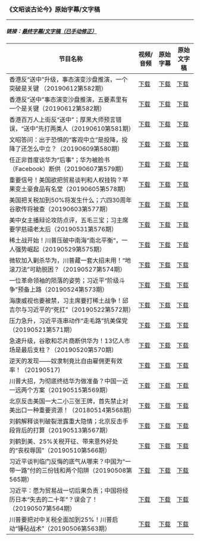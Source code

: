 ### 《文昭谈古论今》原始字幕/文字稿
---
#####  链接：[最终字幕/文字稿（已手动修正）](https://github.com/gfw-breaker/wenzhao-subtitles)
| 节目名称 | 视频/音频 | 原始字幕 | 原始文字稿
|---|---|---|---|
| 香港反“送中”升级，事态演变沙盘推演，一个突破是关键 （20190612第582期） | [下载](https://y2mate.com/zh-cn/search/T8kGEHDrbcY) | [下载](../channels/wenzhao/T8kGEHDrbcY.srt?raw=true) | [下载](../channels/wenzhao/T8kGEHDrbcY.text?raw=true) | 
| 香港反“送中”事态演变沙盘推演，五要素里有一个是关键（20190612第582期） | [下载](https://y2mate.com/zh-cn/search/c-OsHcqi5-c) | [下载](../channels/wenzhao/c-OsHcqi5-c.srt?raw=true) | [下载](../channels/wenzhao/c-OsHcqi5-c.text?raw=true) | 
| 香港百万人上街反“送中”；厚黑大师预言错误，“送中”先打两类人（20190610第581期） | [下载](https://y2mate.com/zh-cn/search/TETigQWvgx8) | [下载](../channels/wenzhao/TETigQWvgx8.srt?raw=true) | [下载](../channels/wenzhao/TETigQWvgx8.text?raw=true) | 
| 文昭答问：出于恐惧的“客观中立”是投降，投降了还怎么中立？（20190609第580期） | [下载](https://y2mate.com/zh-cn/search/4LcjE-cbJlc) | [下载](../channels/wenzhao/4LcjE-cbJlc.srt?raw=true) | [下载](../channels/wenzhao/4LcjE-cbJlc.text?raw=true) | 
| 任正非首度谈华为“后事”；华为被脸书（Facebook）断供（20190607第579期） | [下载](https://y2mate.com/zh-cn/search/24R2M7QPcoc) | [下载](../channels/wenzhao/24R2M7QPcoc.srt?raw=true) | [下载](../channels/wenzhao/24R2M7QPcoc.text?raw=true) | 
| 重要信号！美国欲把贸易谈判和人权挂钩？苹果变土豪食品有名堂（20190605第578期） | [下载](https://y2mate.com/zh-cn/search/ARtiUooJTkM) | [下载](../channels/wenzhao/ARtiUooJTkM.srt?raw=true) | [下载](../channels/wenzhao/ARtiUooJTkM.text?raw=true) | 
| 美国把关税加到50%将发生什么；六四30周年谷歌传将被查（20190603第577期） | [下载](https://y2mate.com/zh-cn/search/XLzH01FSV2g) | [下载](../channels/wenzhao/XLzH01FSV2g.srt?raw=true) | [下载](../channels/wenzhao/XLzH01FSV2g.text?raw=true) | 
| 美中女主播辩论攻防点评，五毛三宝；习主席要学慈禧老太后（20190531第576期） | [下载](https://y2mate.com/zh-cn/search/Sc80rRg5jOM) | [下载](../channels/wenzhao/Sc80rRg5jOM.srt?raw=true) | [下载](../channels/wenzhao/Sc80rRg5jOM.text?raw=true) | 
| 稀土战开始！川普压破中南海“南北平衡“，一人强势崛起（20190529第575期） | [下载](https://y2mate.com/zh-cn/search/LIIiwQTbpXY) | [下载](../channels/wenzhao/LIIiwQTbpXY.srt?raw=true) | [下载](../channels/wenzhao/LIIiwQTbpXY.text?raw=true) | 
| 微软加入剿杀华为，川普藏一套大招未用！“地滚刀法”可助脱困？（20190527第574期） | [下载](https://y2mate.com/zh-cn/search/tnpT-owLCqM) | [下载](../channels/wenzhao/tnpT-owLCqM.srt?raw=true) | [下载](../channels/wenzhao/tnpT-owLCqM.text?raw=true) | 
| 一位革命领袖的陨落的姿势；习近平“阶级斗争”预备上路（20190524第573期） | [下载](https://y2mate.com/zh-cn/search/wqdzsOcQeEI) | [下载](../channels/wenzhao/wqdzsOcQeEI.srt?raw=true) | [下载](../channels/wenzhao/wqdzsOcQeEI.text?raw=true) | 
| 海康威视也要被禁，习主席要打稀土战争！邱吉尔与习近平的“死扛”（20190522第572期） | [下载](https://y2mate.com/zh-cn/search/aFIKh9T9eOw) | [下载](../channels/wenzhao/aFIKh9T9eOw.srt?raw=true) | [下载](../channels/wenzhao/aFIKh9T9eOw.text?raw=true) | 
| 压力急升，习近平连串动作“走毛路”抗美保党（20190521第571期） | [下载](https://y2mate.com/zh-cn/search/RRcybTklLYk) | [下载](../channels/wenzhao/RRcybTklLYk.srt?raw=true) | [下载](../channels/wenzhao/RRcybTklLYk.text?raw=true) | 
| 急速升级，谷歌和芯片商断供华为！13亿人市场是最后支柱？（20190520第570期） | [下载](https://y2mate.com/zh-cn/search/ZIniMuFBzEw) | [下载](../channels/wenzhao/ZIniMuFBzEw.srt?raw=true) | [下载](../channels/wenzhao/ZIniMuFBzEw.text?raw=true) | 
| 逆天的发现——奴隶制竟比自由雇佣更有效率！（20190517) | [下载](https://y2mate.com/zh-cn/search/hmq6Obq4kVM) | [下载](../channels/wenzhao/hmq6Obq4kVM.srt?raw=true) | [下载](../channels/wenzhao/hmq6Obq4kVM.text?raw=true) | 
| 川普大招，为彻底终结华为做准备？中国一近一远两个方案（20190515第569期） | [下载](https://y2mate.com/zh-cn/search/wnVB5j7KBKI) | [下载](../channels/wenzhao/wnVB5j7KBKI.srt?raw=true) | [下载](../channels/wenzhao/wnVB5j7KBKI.text?raw=true) | 
| 北京反击美国一大二小三张王牌，首先禁止对美出口一种重要资源！（20180514第568期） | [下载](https://y2mate.com/zh-cn/search/3mv43Kj-MT8) | [下载](../channels/wenzhao/3mv43Kj-MT8.srt?raw=true) | [下载](../channels/wenzhao/3mv43Kj-MT8.text?raw=true) | 
| 刘鹤解释谈判破裂泄露重大隐情；北京反击手段背后的打算（20190513第567期） | [下载](https://y2mate.com/zh-cn/search/LKhVFh5Nppc) | [下载](../channels/wenzhao/LKhVFh5Nppc.srt?raw=true) | [下载](../channels/wenzhao/LKhVFh5Nppc.text?raw=true) | 
| 刘鹤到美、25%关税开征、带来意外好处的“丧权辱国”（20190510第566期） | [下载](https://y2mate.com/zh-cn/search/8jE7GKzmfxE) | [下载](../channels/wenzhao/8jE7GKzmfxE.srt?raw=true) | [下载](../channels/wenzhao/8jE7GKzmfxE.text?raw=true) | 
| 习近平谈判临门反悔的底气从哪来？中国为“一带一路”付的三份钱和两个陷阱（20190508第565期） | [下载](https://y2mate.com/zh-cn/search/qw5M3cUeTss) | [下载](../channels/wenzhao/qw5M3cUeTss.srt?raw=true) | [下载](../channels/wenzhao/qw5M3cUeTss.text?raw=true) | 
| 习近平：愿为贸易战一切后果负责；中国将经历日本“失去的二十年”？误会了！（20190507第564期） | [下载](https://y2mate.com/zh-cn/search/GyPdBiOQaWU) | [下载](../channels/wenzhao/GyPdBiOQaWU.srt?raw=true) | [下载](../channels/wenzhao/GyPdBiOQaWU.text?raw=true) | 
| 川普要把对中关税全面加到25%！川普启动“锤砧战术”（20190506第563期） | [下载](https://y2mate.com/zh-cn/search/YaP_Acv8no0) | [下载](../channels/wenzhao/YaP_Acv8no0.srt?raw=true) | [下载](../channels/wenzhao/YaP_Acv8no0.text?raw=true) | 
